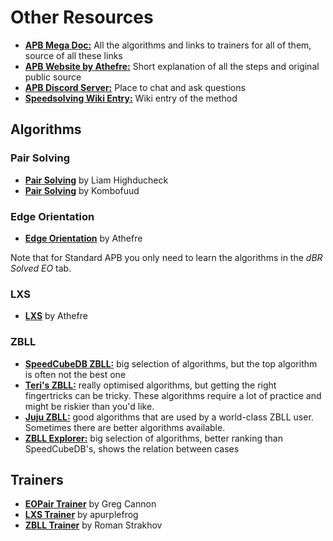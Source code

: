 # Other Resources
- [**APB Mega Doc:**](https://docs.google.com/document/d/1GznSart4lglO9Q6Q5tLZazRysr5a6D5WnmQ5ouMIOnc/) All the algorithms and links to trainers for all of them, source of all these links
- [**APB Website by Athefre:**](https://sites.google.com/view/apb-system/) Short explanation of all the steps and original public source
- [**APB Discord Server:**](https://discord.gg/k4rX4BgmZW) Place to chat and ask questions
- [**Speedsolving Wiki Entry:**](https://www.speedsolving.com/wiki/index.php?title=APB) Wiki entry of the method
## Algorithms
### Pair Solving
- [**Pair Solving**](https://docs.google.com/spreadsheets/d/1U1nwq_-HLeDgajuAOVRaH2Jo7X9zSTEBrnIRSv3hzeg/) by Liam Highducheck
- [**Pair Solving**](https://docs.google.com/spreadsheets/d/1Agu9KUs99H2CHI_cEkkmSmwtTWMX6tjQ/) by Kombofuud
### Edge Orientation
- [**Edge Orientation**](https://docs.google.com/spreadsheets/d/1Hs9ikHz-4cfbqBfqvuvE8X9sjCb4Jtm482ZvsFQA2rY/) by Athefre

Note that for Standard APB you only need to learn the algorithms in the *dBR Solved EO* tab.
### LXS
- [**LXS**](https://docs.google.com/spreadsheets/d/1P2DB0SyA1BrezYJ_g7RJ7_l32Ilxq7lLtr53zlG_TUU/) by Athefre
### ZBLL
- [**SpeedCubeDB ZBLL:**](https://speedcubedb.com/a/ZBLL) big selection of algorithms, but the top algorithm is often not the best one
- [**Teri's ZBLL:**](https://docs.google.com/spreadsheets/d/1BiQZkCZvTDRlW6Y6jTBHXPPjZF9k55x8YJgXXs5nhCs/) really optimised algorithms, but getting the right fingertricks can be tricky. These algorithms require a lot of practice and might be riskier than you'd like.
- [**Juju ZBLL:**](https://docs.google.com/spreadsheets/d/1-uwmZHf4vwJxFgeB3-TiF8MQ0RFSS30d5CUK96PoIwk/) good algorithms that are used by a world-class ZBLL user. Sometimes there are better algorithms available.
- [**ZBLL Explorer:**](https://pepkin88.me/zbll-explorer/) big selection of algorithms, better ranking than SpeedCubeDB's, shows the relation between cases
## Trainers
- [**EOPair Trainer**](https://gregorycannon.github.io/EOTrainer/) by Greg Cannon
- [**LXS Trainer**](https://apurplefrog.github.io/lxstrainer/) by apurplefrog
- [**ZBLL Trainer**](https://bestsiteever.ru/zbll/) by Roman Strakhov

